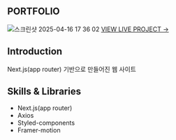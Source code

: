 ## PORTFOLIO
![스크린샷 2025-04-16 17 36 02](https://github.com/user-attachments/assets/580ec19f-865f-4493-a711-7a4f04f9cf82)
[VIEW LIVE PROJECT →](https://kim-ran-young.vercel.app/)

## Introduction

Next.js(app router) 기반으로 만들어진 웹 사이트

## Skills & Libraries

- Next.js(app router)
- Axios
- Styled-components
- Framer-motion
